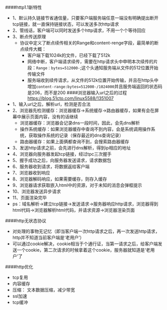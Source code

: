 ####http1.1新特性
* 1、默认持久链接节省通信量，只要客户端服务端任意一端没有明确提出断开tcp链接，就一直保持链接状态，可以发送多次http请求
* 2、管线话，客户端可以同时发送多个http请求，不用一个个等待回应
* 3、断点传送原理
   * 协议中定义了断点续传相关的Range和content-renge字段，最简单的断点续传大概：
      * 客户端下载1024k的文件，已经下载了512k
      * 网络中断，客户端请求续传，需要在http请求头中申明本次续传的片段：`Range：bytes=512000-`;这个头通知服务端从文件的512位置开始传输文件
      * 服务端收到续传请求，从文件的512k位置开始传输，并且在http头中增加`content-range:bytes=512000-/1024000`并且服务端返回的状态码是206，而不是200
####浏览器输入url之后的过程   https://blog.51cto.com/linux5588/1351007
* 1、输入url之后，解析url，检测是否合法
* 2、浏览器先检测缓存：浏览器缓存->系统缓存->路由器缓存，如果有会在屏幕中展示页面内容，没有的话继续
   * 浏览器缓存：浏览器会记录dns一段时间，因此，会先dns解析
   * 操作系统缓存：如果浏览器缓存中查询不到内容，会是系统调用操作系统，获取操作系统的记录（保存最近的dns查询记录）
   * 路由器缓存：如果上面俩都查询不到，会搜索路由器缓存
* 3、发送http请求之前，会先进行dns解析，得到ip相应的地址
* 4、浏览器向服务器发起tcp链接，经过tpc三次握手
* 5、握手成功之后，向服务器发送请求，请求数据包
* 6、服务器收到请求，将数据返给客户端
* 7、浏览器收到响应
* 8、浏览器解码响应，如果需要缓存，则存入缓存
* 9、浏览器请求获取嵌入html中的资源，对于未知的消息会弹框提示
* 10、浏览器发送异步请求
* 11、页面渲染完毕
* ps：域名解析->建立tcp链接->发送请求->服务器响应http请求，浏览器得到html代码->浏览器解析html代码，并请求资源->浏览器渲染页面

####http无状态协议
* 对处理的事物无记忆（即当客户端一次http请求之后，再一次发送http请求，http并不知道当前客户端是‘老用户’）
* 可以通过cookie解决，cookie相当于个通行证，当第一请求之后，给客户端发送一个cookie，第二次请求的时候拿着这个cookie，服务器就知道是‘老用户’了

####http优化
* tcp复用
* 内容缓存
* 压缩： 文本数据压缩，减少带宽
* ssl加速
* tcp缓冲

